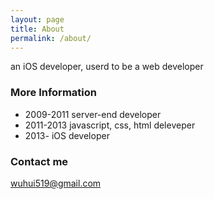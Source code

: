 ```yaml
---
layout: page
title: About
permalink: /about/
---
```


an iOS developer, userd to be a web developer

### More Information

- 2009-2011 server-end developer
- 2011-2013 javascript, css, html deleveper
- 2013- iOS developer

### Contact me

[wuhui519@gmail.com](mailto:wuhui519@gmail.com)
